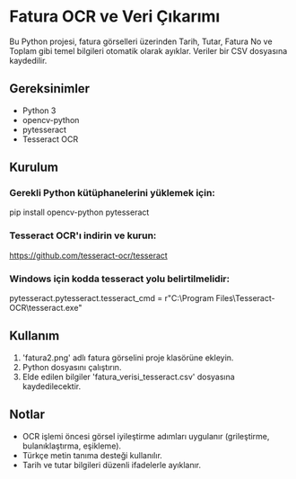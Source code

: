# Fatura OCR ve Veri Çıkarımı

Bu Python projesi, fatura görselleri üzerinden Tarih, Tutar, Fatura No ve Toplam gibi temel bilgileri otomatik olarak ayıklar. Veriler bir CSV dosyasına kaydedilir.

## Gereksinimler

- Python 3
- opencv-python
- pytesseract
- Tesseract OCR 

## Kurulum

### Gerekli Python kütüphanelerini yüklemek için:

pip install opencv-python pytesseract

### Tesseract OCR'ı indirin ve kurun:
https://github.com/tesseract-ocr/tesseract

### Windows için kodda tesseract yolu belirtilmelidir:

pytesseract.pytesseract.tesseract_cmd = r"C:\Program Files\Tesseract-OCR\tesseract.exe"

## Kullanım

1. 'fatura2.png' adlı fatura görselini proje klasörüne ekleyin.
2. Python dosyasını çalıştırın.
3. Elde edilen bilgiler 'fatura_verisi_tesseract.csv' dosyasına kaydedilecektir.

## Notlar

- OCR işlemi öncesi görsel iyileştirme adımları uygulanır (grileştirme, bulanıklaştırma, eşikleme).
- Türkçe metin tanıma desteği kullanılır.
- Tarih ve tutar bilgileri düzenli ifadelerle ayıklanır.

